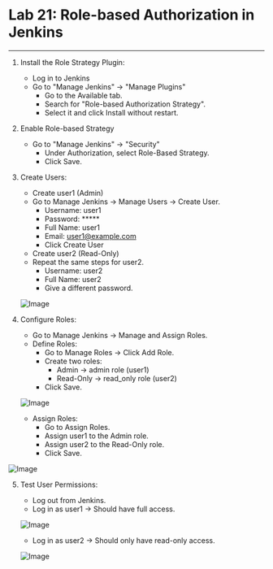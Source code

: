 # Lab 21: Role-based Authorization in Jenkins
---
1. Install the Role Strategy Plugin:
   * Log in to Jenkins
   * Go to "Manage Jenkins" → "Manage Plugins"
     * Go to the Available tab.
     * Search for "Role-based Authorization Strategy".
     * Select it and click Install without restart.

2. Enable Role-based Strategy
   * Go to "Manage Jenkins" → "Security"
     * Under Authorization, select Role-Based Strategy.
     * Click Save.

3. Create Users:
   * Create user1 (Admin)
   * Go to Manage Jenkins → Manage Users → Create User.
     * Username: user1
     * Password: *****
     * Full Name: user1
     * Email: user1@example.com
     * Click Create User
   * Create user2 (Read-Only)
   * Repeat the same steps for user2.
     * Username: user2
     * Full Name: user2
     * Give a different password.
       
   ![Image](https://github.com/user-attachments/assets/effa248c-5978-4a38-b7ed-f0c4f257b545)

4. Configure Roles:
   * Go to Manage Jenkins → Manage and Assign Roles.
   * Define Roles:
     * Go to Manage Roles → Click Add Role.
     * Create two roles:
       * Admin → admin role (user1)
       * Read-Only → read_only role (user2)
     * Click Save.
       
   ![Image](https://github.com/user-attachments/assets/467d16c2-256f-47a0-bb82-c2e1b795a785)

   * Assign Roles:
     * Go to Assign Roles.
     * Assign user1 to the Admin role.
     * Assign user2 to the Read-Only role.
     * Click Save.
       
  ![Image](https://github.com/user-attachments/assets/0a71c84e-a28e-4be6-adc0-2c4cedca4df3)

5. Test User Permissions:
   *  Log out from Jenkins.
   *  Log in as user1 → Should have full access.
     
     ![Image](https://github.com/user-attachments/assets/ea07afc6-7d07-493e-b0a5-e9dc6bbb182c)
  
   *  Log in as user2 → Should only have read-only access.
     
     ![Image](https://github.com/user-attachments/assets/2c312156-0ce2-42df-ac5b-46a186d0fde4)
     




   
